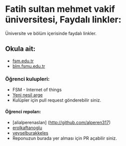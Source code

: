 # Fatih sultan mehmet vakif üniversitesi, Faydalı linkler:
Üniversite ve bölüm içerisinde faydalı linkler.

##	Okula ait:
*	[fsm.edu.tr](http://fsm.edu.tr)
* 	[blm.fsmu.edu.tr](http://blm.fsmu.edu.tr)

###	Öğrenci kulupleri:
*	FSM - Internet of things
* 	[Yeni nesil arge](http://yeninesilarge.com)
* 	Kulüpler için pull request gönderebilir siniz.

#### Öğrenci repoları:
*    [alialperenaslan] (http://github.com/alperen317)
*	[erolkaftanoglu](http://github.com/erolkaftanoglu)
* [veyselburakkeles](https://github.com/burakeless)
* 	Reponuzun burada yer alması için PR açabilir siniz.
